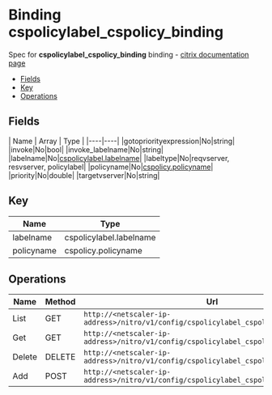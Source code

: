 # Binding cspolicylabel_cspolicy_binding

Spec for **cspolicylabel_cspolicy_binding** binding - [citrix documentation page](https://developer-docs.citrix.com/projects/netscaler-nitro-api/en/11.0/configuration/content-switching/cspolicylabel_cspolicy_binding/cspolicylabel_cspolicy_binding/)

- [Fields](#fields)
- [Key](#key)
- [Operations](#operations)

## Fields

| Name | Array | Type |
|----|----|
|gotopriorityexpression|No|string|
|invoke|No|bool|
|invoke_labelname|No|string|
|labelname|No|[cspolicylabel.labelname](/doc/resources/cspolicylabel.md)|
|labeltype|No|reqvserver, resvserver, policylabel|
|policyname|No|[cspolicy.policyname](/doc/resources/cspolicy.md)|
|priority|No|double|
|targetvserver|No|string|

## Key

| Name | Type |
|----|----|
| labelname | cspolicylabel.labelname |
| policyname | cspolicy.policyname |

## Operations

| Name | Method | Url |
|----|----|----|
| List | GET | `http://<netscaler-ip-address>/nitro/v1/config/cspolicylabel_cspolicy_binding` |
| Get | GET | `http://<netscaler-ip-address>/nitro/v1/config/cspolicylabel_cspolicy_binding/<name>` |
| Delete | DELETE | `http://<netscaler-ip-address>/nitro/v1/config/cspolicylabel_cspolicy_binding/<name>` |
| Add | POST | `http://<netscaler-ip-address>/nitro/v1/config/cspolicylabel_cspolicy_binding` |

